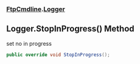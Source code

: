 ### [FtpCmdline](FtpCmdline.md 'FtpCmdline').[Logger](Logger.md 'FtpCmdline.Logger')

## Logger.StopInProgress() Method

set no in progress

```csharp
public override void StopInProgress();
```